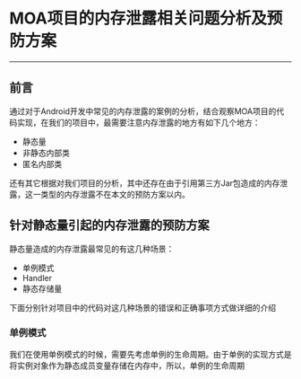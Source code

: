 # MOA项目的内存泄露相关问题分析及预防方案

---

## 前言

通过对于Android开发中常见的内存泄露的案例的分析，结合观察MOA项目的代码实现，在我们的项目中，最需要注意内存泄露的地方有如下几个地方：

- 静态量
- 非静态内部类
- 匿名内部类

还有其它根据对我们项目的分析，其中还存在由于引用第三方Jar包造成的内存泄露，这一类型的内存泄露不在本文的预防方案以内。

## 针对静态量引起的内存泄露的预防方案

静态量造成的内存泄露最常见的有这几种场景：

- 单例模式
- Handler
- 静态存储量

下面分别针对项目中的代码对这几种场景的错误和正确事项方式做详细的介绍

### 单例模式

我们在使用单例模式的时候，需要先考虑单例的生命周期。由于单例的实现方式是将实例对象作为静态成员变量存储在内存中，所以，单例的生命周期